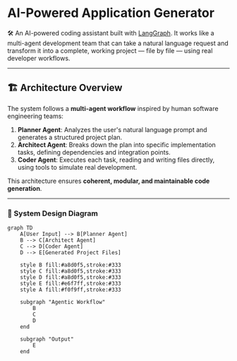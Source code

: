 # AI-Powered Application Generator

🛠️ An AI-powered coding assistant built with [LangGraph](https://github.com/langchain-ai/langgraph). It works like a multi-agent development team that can take a natural language request and transform it into a complete, working project — file by file — using real developer workflows.

---

## 🏗️ Architecture Overview

The system follows a **multi-agent workflow** inspired by human software engineering teams:

1.  **Planner Agent**: Analyzes the user's natural language prompt and generates a structured project plan.
2.  **Architect Agent**: Breaks down the plan into specific implementation tasks, defining dependencies and integration points.
3.  **Coder Agent**: Executes each task, reading and writing files directly, using tools to simulate real development.

This architecture ensures **coherent, modular, and maintainable code generation**.

---

### 🔧 System Design Diagram

```mermaid
graph TD
    A[User Input] --> B[Planner Agent]
    B --> C[Architect Agent]
    C --> D[Coder Agent]
    D --> E[Generated Project Files]

    style B fill:#a8d0f5,stroke:#333
    style C fill:#a8d0f5,stroke:#333
    style D fill:#a8d0f5,stroke:#333
    style E fill:#e6f7ff,stroke:#333
    style A fill:#f0f9ff,stroke:#333

    subgraph "Agentic Workflow"
        B
        C
        D
    end

    subgraph "Output"
        E
    end
